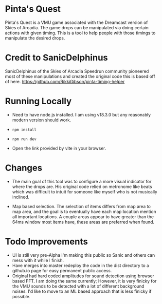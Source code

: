 # Pinta's Quest
Pinta's Quest is a VMU game associated with the Dreamcast version of Skies of Arcadia. The game drops can be manipulated via doing certain actions with given timing. This is a tool to help people with those timings to manipulate the desired drops.

# Credit to SanicDelphinus
SanicDelphinus of the Skies of Arcadia Speedrun community pioneered most of these manipulations and created the original code this is based off of here. 
https://github.com/RikkiGibson/pinta-timing-helper

# Running Locally
- Need to have node.js installed. I am using v18.3.0 but any reasonably modern version should work.

- `npm install`
- `npm run dev`
- Open the link provided by vite in your browser.

# Changes
- The main goal of this tool was to configure a more visual indicator for where the drops are. His original code relied on metronome like beats which was difficult to intuit for someone like myself who is not musically inclined.

- Map based selection. The selection of items differs from map area to map area, and the goal is to eventually have each map location mention all important locations. A couple areas appear to have greater than the 64ms window    most items have, these areas are preferred when found.

# Todo Improvements
- UI is still very pre-Alpha I'm making this public so Sanic and others can mess with it while I finish. 
- Have merges into master redeploy the code in the dist directory to a github.io page for easy permanent public access.
- Original had hard coded amplitudes for sound detection using browser based FFT. I am doing the same currently; However, it is very finicky for the VMU sounds to be detected with a lot of different background noises. I'd like to move to an ML based approach that is less finicky if possible.
